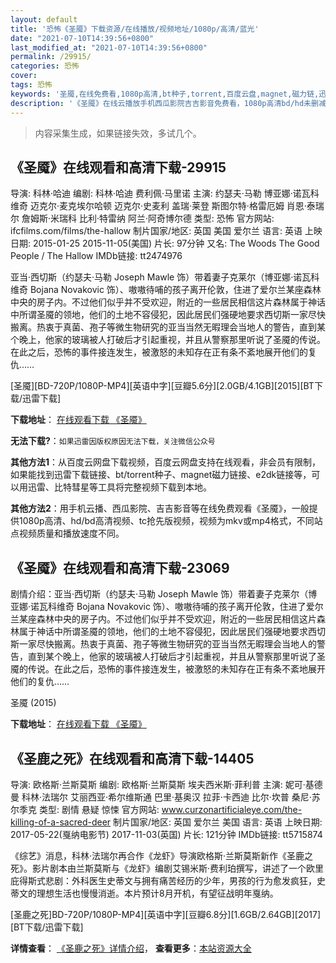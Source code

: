 ```yaml
---
layout: default
title: '恐怖《圣魇》下载资源/在线播放/视频地址/1080p/高清/蓝光'
date: "2021-07-10T14:39:56+0800"
last_modified_at: "2021-07-10T14:39:56+0800"
permalink: /29915/
categories: 恐怖
cover:
tags: 恐怖
keywords: '圣魇,在线免费看,1080p高清,bt种子,torrent,百度云盘,magnet,磁力链,迅雷下载资源'
description: '《圣魇》在线云播放手机西瓜影院吉吉影音免费看，1080p高清bd/hd未删减完整版和tc抢先枪版，mkv/mp4格式，附带bt/torrent种子、magnet/磁力链、百度云盘、网盘资源迅雷下载链接'
---
```


>内容采集生成，如果链接失效，多试几个。


## 《圣魇》在线观看和高清下载-29915

导演: 科林·哈迪 编剧: 科林·哈迪 费利佩·马里诺 主演: 约瑟夫·马勒 博亚娜·诺瓦科维奇 迈克尔·麦克埃尔哈顿 迈克尔·史麦利 盖瑞·莱登 斯图尔特·格雷厄姆 肖恩·泰瑞尔 詹姆斯·米瑞科 比利·特雷纳 阿兰·阿奇博尔德 类型: 恐怖 官方网站: ifcfilms.com/films/the-hallow 制片国家/地区: 英国 美国 爱尔兰 语言: 英语 上映日期: 2015-01-25 2015-11-05(美国) 片长: 97分钟 又名: The Woods The Good People / The Hallow IMDb链接: tt2474976

亚当·西切斯（约瑟夫·马勒 Joseph Mawle 饰）带着妻子克莱尔（博亚娜·诺瓦科维奇 Bojana Novakovic 饰）、嗷嗷待哺的孩子离开伦敦，住进了爱尔兰某座森林中央的房子内。不过他们似乎并不受欢迎，附近的一些居民相信这片森林属于神话中所谓圣魇的领地，他们的土地不容侵犯，因此居民们强硬地要求西切斯一家尽快搬离。热衷于真菌、孢子等微生物研究的亚当当然无暇理会当地人的警告，直到某个晚上，他家的玻璃被人打破后才引起重视，并且从警察那里听说了圣魇的传说。 在此之后，恐怖的事件接连发生，被激怒的未知存在正有条不紊地展开他们的复仇……


[圣魇][BD-720P/1080P-MP4][英语中字][豆瓣5.6分][2.0GB/4.1GB][2015][BT下载/迅雷下载]

**下载地址**： [在线观看下载 《圣魇》](https://www.btdx8.com/torrent/the_hallow_2015.html) 


**无法下载?**：`如果迅雷因版权原因无法下载，关注微信公众号 `

**其他方法1**：从百度云网盘下载视频，百度云网盘支持在线观看，非会员有限制，如果能找到迅雷下载链接、bt/torrent种子、magnet磁力链接、e2dk链接等，可以用迅雷、比特彗星等工具将完整视频下载到本地。

**其他方法2**：用手机云播、西瓜影院、吉吉影音等在线免费观看《圣魇》，一般提供1080p高清、hd/bd高清视频、tc抢先版视频，视频为mkv或mp4格式，不同站点视频质量和播放速度不同。


## 《圣魇》在线观看和高清下载-23069

剧情介绍：亚当·西切斯（约瑟夫·马勒 Joseph Mawle 饰）带着妻子克莱尔（博亚娜·诺瓦科维奇 Bojana Novakovic 饰）、嗷嗷待哺的孩子离开伦敦，住进了爱尔兰某座森林中央的房子内。不过他们似乎并不受欢迎，附近的一些居民相信这片森林属于神话中所谓圣魇的领地，他们的土地不容侵犯，因此居民们强硬地要求西切斯一家尽快搬离。热衷于真菌、孢子等微生物研究的亚当当然无暇理会当地人的警告，直到某个晚上，他家的玻璃被人打破后才引起重视，并且从警察那里听说了圣魇的传说。在此之后，恐怖的事件接连发生，被激怒的未知存在正有条不紊地展开他们的复仇……


圣魇 (2015)

**下载地址**： [在线观看下载 《圣魇》](https://www.btbtdy.me/btdy/dy83.html) 


## 《圣鹿之死》在线观看和高清下载-14405

导演: 欧格斯·兰斯莫斯 编剧: 欧格斯·兰斯莫斯 埃夫西米斯·菲利普 主演: 妮可·基德曼 科林·法瑞尔 艾丽西亚·希尔维斯通 巴里·基奥汉 拉菲·卡西迪 比尔·坎普 桑尼·苏尔季克 类型: 剧情 悬疑 惊悚 官方网站: www.curzonartificialeye.com/the-killing-of-a-sacred-deer 制片国家/地区: 英国 爱尔兰 美国 语言: 英语 上映日期: 2017-05-22(戛纳电影节) 2017-11-03(英国) 片长: 121分钟 IMDb链接: tt5715874

《综艺》消息，科林·法瑞尔再合作《龙虾》导演欧格斯·兰斯莫斯新作《圣鹿之死》。影片剧本由兰斯莫斯与《龙虾》编剧艾锡米斯·费利珀撰写，讲述了一个欧里庇得斯式悲剧：外科医生史蒂文与拥有痛苦经历的少年，男孩的行为愈发疯狂，史蒂文的理想生活也慢慢消逝。本片预计8月开机，有望征战明年戛纳。


[圣鹿之死]BD-720P/1080P-MP4][英语中字][豆瓣6.8分][1.6GB/2.64GB][2017][BT下载/迅雷下载]

**详情查看**： [《圣鹿之死》详情介绍](/movie/14405/)， **查看更多**：[本站资源大全](/movie/t/all/)

